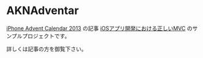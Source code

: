 # AKNAdventar 

[iPhone Advent Calendar 2013](http://www.adventar.org/calendars/144) の記事 [iOSアプリ開発における正しいMVC](http://aknep.hatenablog.com/entry/2013/12/24/014249) のサンプルプロジェクトです。

詳しくは記事の方を御覧下さい。

